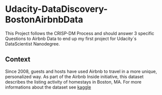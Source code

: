 # Udacity-DataDiscovery-BostonAirbnbData
This Project follows the CRISP-DM Process and should answer 3 specific Questions to Airbnb Data to end up my first project for Udacity´s DataScientist Nanodegree.

## Context
Since 2008, guests and hosts have used Airbnb to travel in a more unique, personalized way.
As part of the Airbnb Inside initiative, this dataset describes the listing activity of homestays in Boston, MA.
For more informations about the dataset see [ kaggle ]([url](https://www.kaggle.com/datasets/airbnb/boston/code)https://www.kaggle.com/datasets/airbnb/boston/code)
